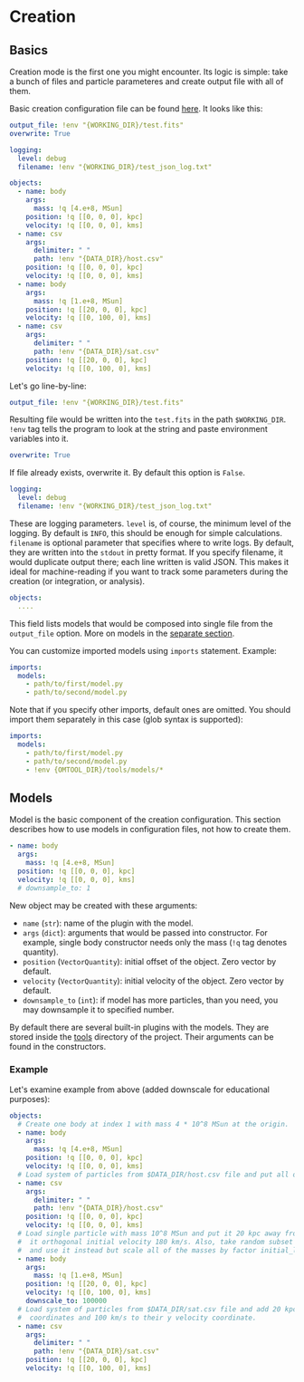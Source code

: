 # Creation

## Basics

Creation mode is the first one you might encounter. Its logic is simple: take a bunch of files and particle parameteres and create output file with all of them.

Basic creation configuration file can be found [here](https://github.com/Kraysent/OMTool/blob/main/examples/full_model/creation_config.yaml). It looks like this:

```yaml
output_file: !env "{WORKING_DIR}/test.fits"
overwrite: True

logging:
  level: debug
  filename: !env "{WORKING_DIR}/test_json_log.txt"

objects:
  - name: body
    args:
      mass: !q [4.e+8, MSun]
    position: !q [[0, 0, 0], kpc]
    velocity: !q [[0, 0, 0], kms]
  - name: csv
    args:
      delimiter: " "
      path: !env "{DATA_DIR}/host.csv"
    position: !q [[0, 0, 0], kpc]
    velocity: !q [[0, 0, 0], kms]
  - name: body
    args:
      mass: !q [1.e+8, MSun]
    position: !q [[20, 0, 0], kpc]
    velocity: !q [[0, 100, 0], kms]
  - name: csv
    args:
      delimiter: " "
      path: !env "{DATA_DIR}/sat.csv"
    position: !q [[20, 0, 0], kpc]
    velocity: !q [[0, 100, 0], kms]
```

Let's go line-by-line:

```yaml
output_file: !env "{WORKING_DIR}/test.fits"
```

Resulting file would be written into the `test.fits` in the path `$WORKING_DIR`. `!env` tag tells the program to look at the string and paste environment variables into it.

```yaml
overwrite: True
```

If file already exists, overwrite it. By default this option is `False`.

```yaml
logging:
  level: debug
  filename: !env "{WORKING_DIR}/test_json_log.txt"
```

These are logging parameters. `level` is, of course, the minimum level of the logging. By default is `INFO`, this should be enough for simple calculations. `filename` is optional parameter that specifies where to write logs. By default, they are written into the `stdout` in pretty format. If you specify filename, it would duplicate output there; each line written is valid JSON. This makes it ideal for machine-reading if you want to track some parameters during the creation (or integration, or analysis).

```yaml
objects:
  ....
```

This field lists models that would be composed into single file from the `output_file` option. More on models in the [separate section](#models).

You can customize imported models using `imports` statement. Example:

```yaml
imports:
  models:
    - path/to/first/model.py
    - path/to/second/model.py
```

Note that if you specify other imports, default ones are omitted. You should import them separately in this case (glob syntax is supported):

```yaml
imports:
  models:
    - path/to/first/model.py
    - path/to/second/model.py
    - !env {OMTOOL_DIR}/tools/models/*
```

## Models

Model is the basic component of the creation configuration. This section
describes how to use models in configuration files, not how to create
them.

```yaml
- name: body
  args:
    mass: !q [4.e+8, MSun]
  position: !q [[0, 0, 0], kpc]
  velocity: !q [[0, 0, 0], kms]
  # downsample_to: 1
```

New object may be created with these arguments:

-  `name` (`str`): name of the plugin with the model.
-  `args` (`dict`): arguments that would be passed into constructor. For example, single body constructor needs only the mass (`!q` tag denotes quantity).
-  `position` (`VectorQuantity`): initial offset of the object. Zero vector by default.
-  `velocity` (`VectorQuantity`): initial velocity of the object. Zero vector by default.
-  `downsample_to` (`int`): if model has more particles, than you need, you may downsample it to specified number.

By default there are several built-in plugins with the models. They are stored inside the [tools](https://github.com/Kraysent/OMTool/tree/main/tools/models) directory of the project. Their arguments can be found in the constructors.

### Example

Let's examine example from above (added downscale for educational
purposes):

```yaml
objects:
  # Create one body at index 1 with mass 4 * 10^8 MSun at the origin.
  - name: body
    args:
      mass: !q [4.e+8, MSun]
    position: !q [[0, 0, 0], kpc]
    velocity: !q [[0, 0, 0], kms]
  # Load system of particles from $DATA_DIR/host.csv file and put all of them at the origin.
  - name: csv
    args:
      delimiter: " "
      path: !env "{DATA_DIR}/host.csv"
    position: !q [[0, 0, 0], kpc]
    velocity: !q [[0, 0, 0], kms]
  # Load single particle with mass 10^8 MSun and put it 20 kpc away from the origin and give 
  #  it orthogonal initial velocity 180 km/s. Also, take random subset of 100k particles from it 
  #  and use it instead but scale all of the masses by factor initial_length / 100000.
  - name: body
    args:
      mass: !q [1.e+8, MSun]
    position: !q [[20, 0, 0], kpc]
    velocity: !q [[0, 100, 0], kms]
    downscale_to: 100000
  # Load system of particles from $DATA_DIR/sat.csv file and add 20 kpc to all of their x 
  #  coordinates and 100 km/s to their y velocity coordinate.
  - name: csv
    args:
      delimiter: " "
      path: !env "{DATA_DIR}/sat.csv"
    position: !q [[20, 0, 0], kpc]
    velocity: !q [[0, 100, 0], kms]
```
